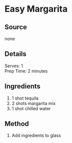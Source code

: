 # Easy Margarita

## Source
none

## Details
Serves: 1\
Prep Time: 2 minutes

## Ingredients
1. 1 shot tequila
2. 2 shots margarita mix
3. 1 shot chilled water

## Method
1. Add ingredients to glass
